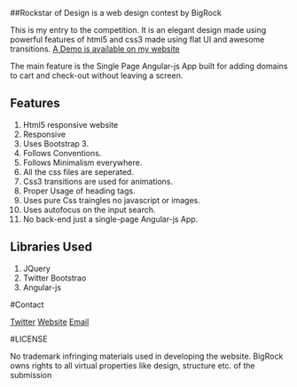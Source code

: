 ##Rockstar of Design is a web design contest by BigRock


This is my entry to the competition.
It is an elegant design made using powerful features of html5 and css3 made using flat UI and awesome transitions.
[A Demo is available on my website](http://jaykanakiya.com/demos/rockstar/)

The main feature is the Single Page Angular-js App built for adding domains to cart and check-out without leaving a screen.

## Features

1. Html5 responsive website
1. Responsive
1. Uses Bootstrap 3.
1. Follows Conventions.
1. Follows Minimalism everywhere.
1. All the css files are seperated.
1. Css3 transitions are used for animations.
1. Proper Usage of heading tags.
1. Uses pure Css traingles no javascript or images.
1. Uses autofocus on the input search.
1. No back-end just a single-page Angular-js App.

## Libraries Used

1. JQuery
1. Twitter Bootstrao
1. Angular-js

#Contact

[Twitter](http://twitter.com/techiejayk)
[Website](http://jaykanakiya.com/)
[Email](mailto:kanakiyajay@gmail.com)

#LICENSE

No trademark infringing materials used in developing the website. BigRock owns rights to all virtual properties like design, structure etc. of the submission